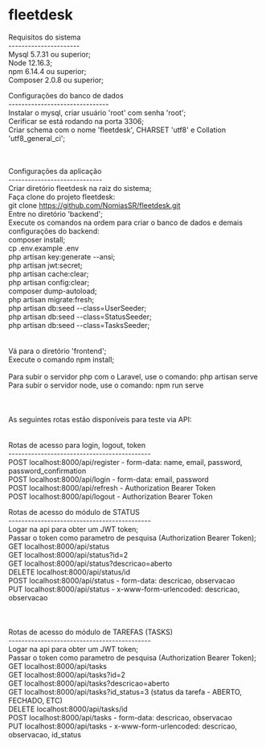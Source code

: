 # fleetdesk

Requisitos do sistema<br>
----------------------<br>
Mysql 5.7.31 ou superior;<br>
Node 12.16.3;<br>
npm 6.14.4 ou superior;<br>
Composer 2.0.8 ou superior;<br>


Configurações do banco de dados<br>
-------------------------------<br>
Instalar o mysql, criar usuário 'root' com senha 'root';<br>
Cerificar se está rodando na porta 3306;<br>
Criar schema com o nome 'fleetdesk', CHARSET 'utf8' e Collation 'utf8_general_ci';<br>
<br>
<br>

Configurações da aplicação<br>
-----------------------------<br>
Criar diretório fleetdesk na raiz do sistema;<br>
Faça clone do projeto fleetdesk:<br>
	git clone https://github.com/NomiasSR/fleetdesk.git<br>
Entre no diretório 'backend';<br>
Execute os comandos na ordem para criar o banco de dados e demais <br>
configurações do backend:<br>
composer install;<br>
cp .env.example .env<br>
php artisan key:generate --ansi;<br>
php artisan jwt:secret;<br>
php artisan cache:clear;<br>
php artisan config:clear;<br>
composer dump-autoload;<br>
php artisan migrate:fresh;<br>
php artisan db:seed --class=UserSeeder;<br>
php artisan db:seed --class=StatusSeeder;<br>
php artisan db:seed --class=TasksSeeder;<br>
<br>
<br>
Vá para o diretório 'frontend';<br>
Execute o comando npm install;<br>
<br>
Para subir o servidor php com o Laravel, use o comando: php artisan serve<br>
Para subir o servidor node, use o comando: npm run serve	<br>
<br>	
<br>
As seguintes rotas estão disponíveis para teste via API:<br>
<br>	
Rotas de acesso para login, logout, token<br>
--------------------------------------------<br>
POST localhost:8000/api/register - form-data: name, email, password, password_confirmation<br>
POST localhost:8000/api/login - form-data: email, password<br>
POST localhost:8000/api/refresh - Authorization Bearer Token<br>
POST localhost:8000/api/logout - Authorization Bearer Token<br>

Rotas de acesso do módulo de STATUS<br>
--------------------------------------------<br>
Logar na api para obter um JWT token;<br>
Passar o token como parametro de pesquisa (Authorization Bearer Token);<br>
GET localhost:8000/api/status<br>
GET localhost:8000/api/status?id=2<br>
GET localhost:8000/api/status?descricao=aberto<br>
DELETE localhost:8000/api/status/id<br>
POST localhost:8000/api/status - form-data: descricao, observacao<br>
PUT localhost:8000/api/status - x-www-form-urlencoded: descricao, observacao<br>
<br>
<br>	
Rotas de acesso do módulo de TAREFAS (TASKS)<br>
--------------------------------------------<br>
Logar na api para obter um JWT token;<br>
Passar o token como parametro de pesquisa (Authorization Bearer Token);<br>
GET localhost:8000/api/tasks<br>
GET localhost:8000/api/tasks?id=2<br>
GET localhost:8000/api/tasks?descricao=aberto<br>
GET localhost:8000/api/tasks?id_status=3 (status da tarefa - ABERTO, FECHADO, ETC)<br>
DELETE localhost:8000/api/tasks/id<br>
POST localhost:8000/api/tasks - form-data: descricao, observacao<br>
PUT localhost:8000/api/tasks - x-www-form-urlencoded: descricao, observacao, id_status<br>
  
  

